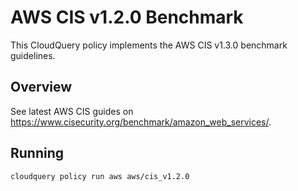 # AWS CIS v1.2.0 Benchmark

This CloudQuery policy implements the AWS CIS v1.3.0 benchmark guidelines.

## Overview

See latest AWS CIS guides on https://www.cisecurity.org/benchmark/amazon_web_services/.

## Running

```
cloudquery policy run aws aws/cis_v1.2.0
```